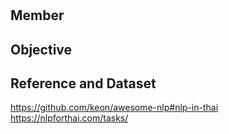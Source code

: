 #

## Member

## Objective

## Reference and Dataset
https://github.com/keon/awesome-nlp#nlp-in-thai
https://nlpforthai.com/tasks/